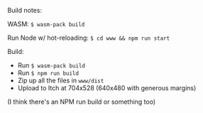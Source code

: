 Build notes:

WASM: `$ wasm-pack build`

Run Node w/ hot-reloading: `$ cd www && npm run start`

Build:

- Run `$ wasm-pack build`
- Run `$ npm run build`
- Zip up all the files in `www/dist`
- Upload to Itch at 704x528 (640x480 with generous margins)


(I think there's an NPM run build or something too)
